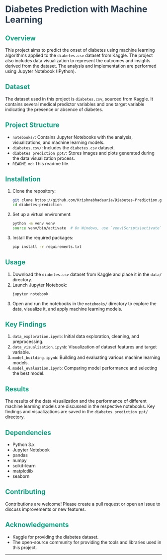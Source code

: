 # <span style="color:#2c3e50;">Diabetes Prediction with Machine Learning</span>

## <span style="color:#16a085;">Overview</span>
This project aims to predict the onset of diabetes using machine learning algorithms applied to the `diabetes.csv` dataset from Kaggle. The project also includes data visualization to represent the outcomes and insights derived from the dataset. The analysis and implementation are performed using Jupyter Notebook (IPython).

## <span style="color:#16a085;">Dataset</span>
The dataset used in this project is `diabetes.csv`, sourced from Kaggle. It contains several medical predictor variables and one target variable indicating the presence or absence of diabetes.

## <span style="color:#16a085;">Project Structure</span>
- `notebooks/`: Contains Jupyter Notebooks with the analysis, visualizations, and machine learning models.
- `diabetes.csv/`: Includes the `diabetes.csv` dataset.
- `diabetes prediction ppt/`: Stores images and plots generated during the data visualization process.
- `README.md`: This readme file.

## <span style="color:#16a085;">Installation</span>
1. Clone the repository:
    ```bash
    git clone https://github.com/Krishnabhadauria/Diabetes-Prediction.git
    cd diabetes-prediction
    ```
2. Set up a virtual environment:
    ```bash
    python -m venv venv
    source venv/bin/activate  # On Windows, use `venv\Scripts\activate`
    ```
3. Install the required packages:
    ```bash
    pip install -r requirements.txt
    ```

## <span style="color:#16a085;">Usage</span>
1. Download the `diabetes.csv` dataset from Kaggle and place it in the `data/` directory.
2. Launch Jupyter Notebook:
    ```bash
    jupyter notebook
    ```
3. Open and run the notebooks in the `notebooks/` directory to explore the data, visualize it, and apply machine learning models.

## <span style="color:#16a085;">Key Findings</span>
1. `data_exploration.ipynb`: Initial data exploration, cleaning, and preprocessing.
2. `data_visualization.ipynb`: Visualization of dataset features and target variable.
3. `model_building.ipynb`: Building and evaluating various machine learning models.
4. `model_evaluation.ipynb`: Comparing model performance and selecting the best model.

## <span style="color:#16a085;">Results</span>
The results of the data visualization and the performance of different machine learning models are discussed in the respective notebooks. Key findings and visualizations are saved in the `diabetes prediction ppt/` directory.

## <span style="color:#16a085;">Dependencies</span>
- Python 3.x
- Jupyter Notebook
- pandas
- numpy
- scikit-learn
- matplotlib
- seaborn

## <span style="color:#16a085;">Contributing</span>
Contributions are welcome! Please create a pull request or open an issue to discuss improvements or new features.

## <span style="color:#16a085;">Acknowledgements</span>
- Kaggle for providing the diabetes dataset.
- The open-source community for providing the tools and libraries used in this project.

---

